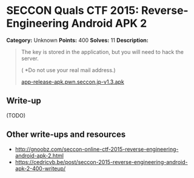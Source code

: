 # SECCON Quals CTF 2015: Reverse-Engineering Android APK 2

**Category:** Unknown
**Points:** 400
**Solves:** 11
**Description:**

> The key is stored in the application, but you will need to hack the server.
> 
> ( *Do not use your real mail address.)
> 
> [app-release-apk.pwn.seccon.jp-v1.3.apk](./app-release-apk.pwn.seccon.jp-v1.3.apk)


## Write-up

(TODO)

## Other write-ups and resources

* <http://gnoobz.com/seccon-online-ctf-2015-reverse-engineering-android-apk-2.html>
* <https://cedricvb.be/post/seccon-2015-reverse-engineering-android-apk-2-400-writeup/>
